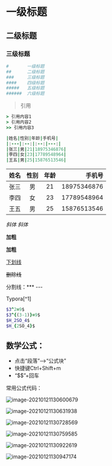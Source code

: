 # 一级标题

## 二级标题

### 三级标题

```bash
#       一级标题    
##      二级标题    
###     三级标题    
####    四级标题    
#####   五级标题    
######  六级标题    
```

> 引用

```ruby
> 引用内容1
> 引用内容2
>> 引用内容3
```



```ruby
|姓名|性别|年龄|手机号|
|:---|:--:|:--:|---:|
|张三|男|21|18975346876|
|李四|女|23|17789548964|
|王五|男|25|15876513546|
```

| 姓名 | 性别 | 年龄 |      手机号 |
| :--- | :--: | :--: | ----------: |
| 张三 |  男  |  21  | 18975346876 |
| 李四 |  女  |  23  | 17789548964 |
| 王五 |  男  |  25  | 15876513546 |

*斜体*
_斜体_

**加粗**

__加粗__

<u>下划线</u>

~~删除线~~

分割线：***   ---  

Typora[^1]

```ruby
$3^2=9$
$3^{(3-1)}=9$
$H_2SO_4$
$H_{2SO_4}$
```



## 数学公式：

- 点击“段落”—>“公式块”
- 快捷键Ctrl+Shift+m
- “$$”+回车

常用公式代码：

![image-20210121130600679](C:\Users\zhangqing\AppData\Roaming\Typora\typora-user-images\image-20210121130600679.png)

![image-20210121130631938](C:\Users\zhangqing\AppData\Roaming\Typora\typora-user-images\image-20210121130631938.png)

![image-20210121130728569](C:\Users\zhangqing\AppData\Roaming\Typora\typora-user-images\image-20210121130728569.png)

![image-20210121130759585](C:\Users\zhangqing\AppData\Roaming\Typora\typora-user-images\image-20210121130759585.png)

![image-20210121130922619](C:\Users\zhangqing\AppData\Roaming\Typora\typora-user-images\image-20210121130922619.png)

![image-20210121130947174](C:\Users\zhangqing\AppData\Roaming\Typora\typora-user-images\image-20210121130947174.png)